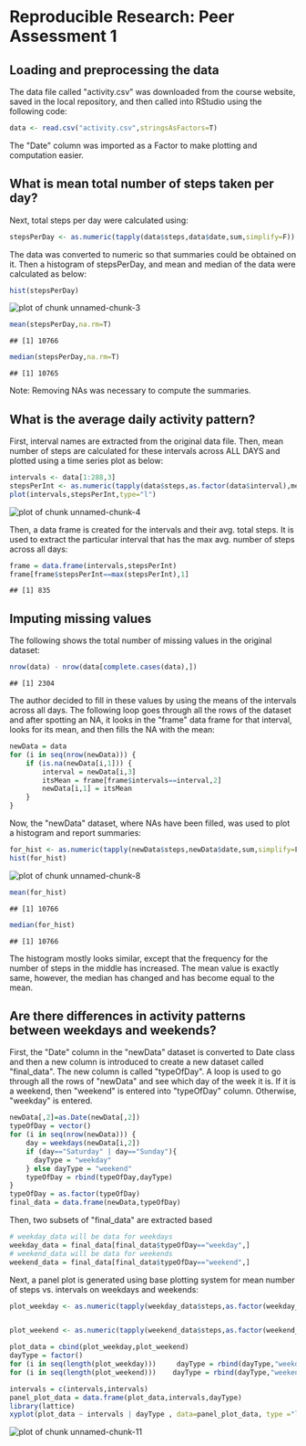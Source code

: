 # Reproducible Research: Peer Assessment 1


## Loading and preprocessing the data

The data file called "activity.csv" was downloaded from the course website, saved
in the local repository, and then called into RStudio using the following code:


```r
data <- read.csv("activity.csv",stringsAsFactors=T)
```
The "Date" column was imported as a Factor to make plotting and computation 
easier.

## What is mean total number of steps taken per day?

Next, total steps per day were calculated using:

```r
stepsPerDay <- as.numeric(tapply(data$steps,data$date,sum,simplify=F))
```
The data was converted to numeric so that summaries could be obtained on it.
Then a histogram of stepsPerDay, and mean and median of the data were calculated
as below:

```r
hist(stepsPerDay)
```

![plot of chunk unnamed-chunk-3](figure/unnamed-chunk-3.png) 

```r
mean(stepsPerDay,na.rm=T)
```

```
## [1] 10766
```

```r
median(stepsPerDay,na.rm=T)
```

```
## [1] 10765
```
Note: Removing NAs was necessary to compute the summaries.


## What is the average daily activity pattern?

First, interval names are extracted from the original data file. Then, mean number
of steps are calculated for these intervals across ALL DAYS and plotted using a
time series plot as below:

```r
intervals <- data[1:288,3]
stepsPerInt <- as.numeric(tapply(data$steps,as.factor(data$interval),mean,simplify=F,na.rm=TRUE))
plot(intervals,stepsPerInt,type="l")
```

![plot of chunk unnamed-chunk-4](figure/unnamed-chunk-4.png) 

Then, a data frame is created for the intervals and their avg. total steps. It is used to extract the particular interval that has the max avg. number of steps
across all days:

```r
frame = data.frame(intervals,stepsPerInt)
frame[frame$stepsPerInt==max(stepsPerInt),1]
```

```
## [1] 835
```

## Imputing missing values


The following shows the total number of missing values in the original dataset:

```r
nrow(data) - nrow(data[complete.cases(data),])
```

```
## [1] 2304
```
The author decided to fill in these values by using the means of the intervals
across all days. The following loop goes through all the rows of the dataset and
after spotting an NA, it looks in the "frame" data frame for that interval, looks
for its mean, and then fills the NA with the mean:

```r
newData = data
for (i in seq(nrow(newData))) {
    if (is.na(newData[i,1])) {
        interval = newData[i,3]
        itsMean = frame[frame$intervals==interval,2]
        newData[i,1] = itsMean
    }
}
```

Now, the "newData" dataset, where NAs have been filled, was used to plot a histogram and report summaries:

```r
for_hist <- as.numeric(tapply(newData$steps,newData$date,sum,simplify=F))
hist(for_hist)
```

![plot of chunk unnamed-chunk-8](figure/unnamed-chunk-8.png) 

```r
mean(for_hist)
```

```
## [1] 10766
```

```r
median(for_hist)
```

```
## [1] 10766
```
The histogram mostly looks similar, except that the frequency for the number of
steps in the middle has increased. The mean value is exactly same, however, the median has changed and has become equal to the mean. 

## Are there differences in activity patterns between weekdays and weekends?

First, the "Date" column in the "newData" dataset is converted to Date class and then a new column is introduced to create a new dataset called "final_data". The new column is called "typeOfDay". A loop is used to go through all the rows of "newData" and see which day of the week it is. If it is a weekend, then "weekend" is entered into "typeOfDay" column. Otherwise, "weekday" is entered. 


```r
newData[,2]=as.Date(newData[,2])
typeOfDay = vector()
for (i in seq(nrow(newData))) {
    day = weekdays(newData[i,2])
    if (day=="Saturday" | day=="Sunday"){
      dayType = "weekday"
    } else dayType = "weekend" 
    typeOfDay = rbind(typeOfDay,dayType)  
}
typeOfDay = as.factor(typeOfDay)
final_data = data.frame(newData,typeOfDay)
```
Then, two subsets of "final_data" are extracted based 


```r
# weekday_data will be data for weekdays
weekday_data = final_data[final_data$typeOfDay=="weekday",]
# weekend_data will be data for weekends
weekend_data = final_data[final_data$typeOfDay=="weekend",]
```

Next, a panel plot is generated using base plotting system for mean number of 
steps vs. intervals on weekdays and weekends:


```r
plot_weekday <- as.numeric(tapply(weekday_data$steps,as.factor(weekday_data$interval),mean,simplify=F))


plot_weekend <- as.numeric(tapply(weekend_data$steps,as.factor(weekend_data$interval),mean,simplify=F))

plot_data = cbind(plot_weekday,plot_weekend)
dayType = factor()
for (i in seq(length(plot_weekday)))     dayType = rbind(dayType,"weekday")
for (i in seq(length(plot_weekend)))    dayType = rbind(dayType,"weekend")

intervals = c(intervals,intervals)
panel_plot_data = data.frame(plot_data,intervals,dayType)
library(lattice)
xyplot(plot_data ~ intervals | dayType , data=panel_plot_data, type ="l")
```

![plot of chunk unnamed-chunk-11](figure/unnamed-chunk-11.png) 

